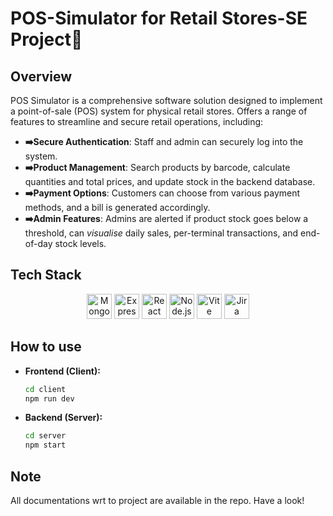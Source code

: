 # POS-Simulator for Retail Stores-SE Project🛒

## **Overview**
POS Simulator is a comprehensive software solution designed to implement a point-of-sale (POS) system for physical retail stores. Offers a range of features to streamline and secure retail operations, including:

- **➡️Secure Authentication**: Staff and admin can securely log into the system.
- **➡️Product Management**: Search products by barcode, calculate quantities and total prices, and update stock in the backend database.
- **➡️Payment Options**: Customers can choose from various payment methods, and a bill is generated accordingly.
- **➡️Admin Features**: Admins are alerted if product stock goes below a threshold, can *visualise* daily sales, per-terminal transactions, and end-of-day stock levels.

## **Tech Stack**
<p align="center">
  <img src="https://img.icons8.com/color/48/000000/mongodb.png" alt="MongoDB" width="40" height="40"/>
  <img src="https://img.icons8.com/color/48/000000/express-js.png" alt="Express.js" width="40" height="40"/>
  <img src="https://img.icons8.com/color/48/000000/react-native.png" alt="React" width="40" height="40"/>
  <img src="https://img.icons8.com/color/48/000000/nodejs.png" alt="Node.js" width="40" height="40"/>
  <img src="https://img.icons8.com/color/48/000000/vite.png" alt="Vite" width="40" height="40"/>
  <img src="https://img.icons8.com/color/48/000000/jira.png" alt="Jira" width="40" height="40"/>
</p>

## **How to use**
- **Frontend (Client):**
    ```bash
    cd client
    npm run dev
    ```

- **Backend (Server):**
    ```bash
    cd server
    npm start
    ```

## **Note**
All documentations wrt to project are available in the repo. Have a look!
    
